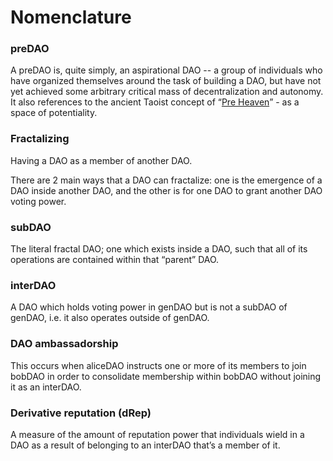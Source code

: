 # Nomenclature

### preDAO

A preDAO is, quite simply, an aspirational DAO -- a group of individuals who have organized themselves around the task of building a DAO, but have not yet achieved some arbitrary critical mass of decentralization and autonomy. It also references to the ancient Taoist concept of “[Pre Heaven](https://www.tinyatdragon.com/blogs/spiritual/pre-heaven-and-post-heaven-in-taoism)” - as a space of potentiality.  

### Fractalizing

Having a DAO as a member of another DAO.

There are 2 main ways that a DAO can fractalize: one is the emergence of a DAO inside another DAO, and the other is for one DAO to grant another DAO voting power.

### subDAO

The literal fractal DAO; one which exists inside a DAO, such that all of its operations are contained within that “parent” DAO.

### interDAO

A DAO which holds voting power in genDAO but is not a subDAO of genDAO, i.e. it also operates outside of genDAO.

### DAO ambassadorship

This occurs when aliceDAO instructs one or more of its members to join bobDAO in order to consolidate membership within bobDAO without joining it as an interDAO.

### Derivative reputation \(dRep\)

A measure of the amount of reputation power that individuals wield in a DAO as a result of belonging to an interDAO that’s a member of it.

